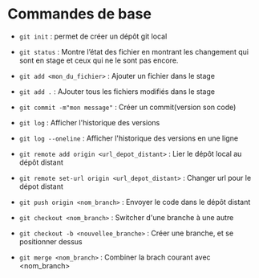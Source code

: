 # Commandes de base

- `git init` : permet de créer un dépôt git local

- `git status` : Montre l’état des fichier en montrant les changement qui sont en stage et ceux qui ne le sont pas encore.

- `git add <mon_du_fichier>` : Ajouter un fichier dans le stage

- `git add .` : AJouter tous les fichiers modifiés dans le stage

- `git commit -m"mon message"` : Créer un commit(version son code)

- `git log` : Afficher l'historique des versions

- `git log --oneline` : Afficher l'historique des versions en une ligne

- `git remote add origin <url_depot_distant>` : Lier le dépôt local au dépôt distant

- `git remote set-url origin <url_depot_distant>` : Changer url pour le dépot distant

- `git push origin <nom_branch>` : Envoyer le code dans le dépôt distant

- `git checkout <nom_branch>` : Switcher d'une branche à une autre

- `git checkout -b <nouvellee_branche>` : Créer une branche, et se positionner dessus

- `git merge <nom_branch>` : Combiner la brach courant avec <nom_branch>
